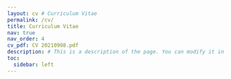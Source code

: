 ```yaml
---
layout: cv # Curriculum Vitae
permalink: /cv/
title: Curriculum Vitae
nav: true
nav_order: 4
cv_pdf: CV 20210908.pdf
description: # This is a description of the page. You can modify it in '_pages/cv.md'. You can also change or remove the top pdf download button.
toc:
  sidebar: left
---
```

